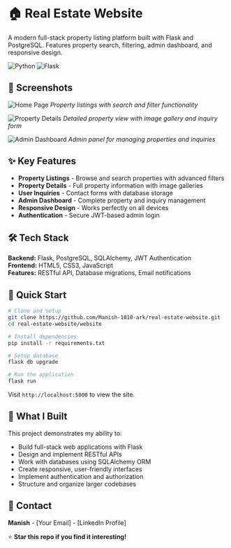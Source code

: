# 🏠 Real Estate Website

A modern full-stack property listing platform built with Flask and PostgreSQL. Features property search, filtering, admin dashboard, and responsive design.

![Python](https://img.shields.io/badge/python-3.10+-blue.svg)
![Flask](https://img.shields.io/badge/flask-3.1.1-green.svg)

## 📸 Screenshots

![Home Page](screenshots/home.png)
*Property listings with search and filter functionality*

![Property Details](screenshots/property-detail.png)
*Detailed property view with image gallery and inquiry form*

![Admin Dashboard](screenshots/admin-dashboard.png)
*Admin panel for managing properties and inquiries*

## ✨ Key Features

- **Property Listings** - Browse and search properties with advanced filters
- **Property Details** - Full property information with image galleries
- **User Inquiries** - Contact forms with database storage
- **Admin Dashboard** - Complete property and inquiry management
- **Responsive Design** - Works perfectly on all devices
- **Authentication** - Secure JWT-based admin login

## 🛠️ Tech Stack

**Backend:** Flask, PostgreSQL, SQLAlchemy, JWT Authentication  
**Frontend:** HTML5, CSS3, JavaScript  
**Features:** RESTful API, Database migrations, Email notifications

## 🚀 Quick Start

```bash
# Clone and setup
git clone https://github.com/Manish-1010-ark/real-estate-website.git
cd real-estate-website/website

# Install dependencies
pip install -r requirements.txt

# Setup database
flask db upgrade

# Run the application
flask run
```

Visit `http://localhost:5000` to view the site.

## 🌟 What I Built

This project demonstrates my ability to:
- Build full-stack web applications with Flask
- Design and implement RESTful APIs
- Work with databases using SQLAlchemy ORM
- Create responsive, user-friendly interfaces
- Implement authentication and authorization
- Structure and organize larger codebases

## 📧 Contact

**Manish** - [Your Email] - [LinkedIn Profile]

⭐ **Star this repo if you find it interesting!**

